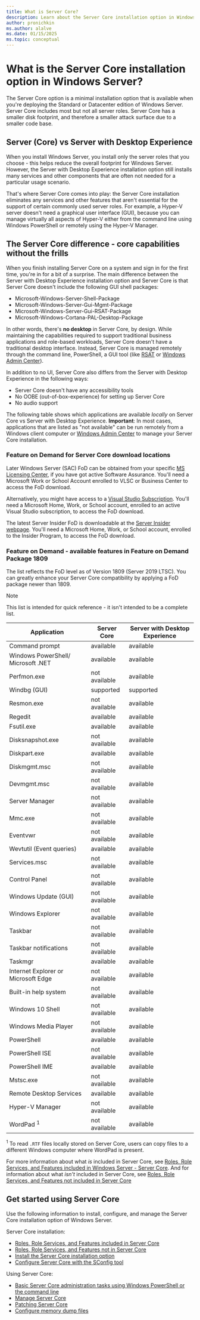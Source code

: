 ```yaml
---
title: What is Server Core?
description: Learn about the Server Core installation option in Windows Server
author: pronichkin
ms.author: alalve
ms.date: 01/15/2025
ms.topic: conceptual
---
```


# What is the Server Core installation option in Windows Server?

The Server Core option is a minimal installation option that is available when you're deploying the Standard or Datacenter edition of Windows Server. Server Core includes most but not all server roles. Server Core has a smaller disk footprint, and therefore a smaller attack surface due to a smaller code base.

## Server (Core) vs Server with Desktop Experience

When you install Windows Server, you install only the server roles that you choose - this helps reduce the overall footprint for Windows Server. However, the Server with Desktop Experience installation option still installs many services and other components that are often not needed for a particular usage scenario.

That's where Server Core comes into play: the Server Core installation eliminates any services and other features that aren't essential for the support of certain commonly used server roles. For example, a Hyper-V server doesn't need a graphical user interface (GUI), because you can manage virtually all aspects of Hyper-V either from the command line using Windows PowerShell or remotely using the Hyper-V Manager.

## The Server Core difference - core capabilities without the frills

When you finish installing Server Core on a system and sign in for the first time, you're in for a bit of a surprise. The main difference between the Server with Desktop Experience installation option and Server Core is that Server Core doesn't include the following GUI shell packages:

- Microsoft-Windows-Server-Shell-Package
- Microsoft-Windows-Server-Gui-Mgmt-Package
- Microsoft-Windows-Server-Gui-RSAT-Package
- Microsoft-Windows-Cortana-PAL-Desktop-Package

In other words, there's **no desktop** in Server Core, by design. While maintaining the capabilities required to support traditional business applications and role-based workloads, Server Core doesn't have a traditional desktop interface. Instead, Server Core is managed remotely through the command line, PowerShell, a GUI tool (like [RSAT](../../remote/remote-server-administration-tools.md) or [Windows Admin Center](../../manage/windows-admin-center/overview.md)).

In addition to no UI, Server Core also differs from the Server with Desktop Experience in the following ways:

- Server Core doesn't have any accessibility tools
- No OOBE (out-of-box-experience) for setting up Server Core
- No audio support

The following table shows which applications are available *locally* on Server Core vs Server with Desktop Experience. **Important**: In most cases, applications that are listed as "not available" can be run remotely from a Windows client computer or [Windows Admin Center](../../manage/windows-admin-center/overview.md) to manage your Server Core installation.

### Feature on Demand for Server Core download locations

Later Windows Server (SAC) FoD can be obtained from your specific [MS Licensing Center](https://businessaccount.microsoft.com/), if you have got active Software Assurance. You'll need a Microsoft Work or School Account enrolled to VLSC or Business Center to access the FoD download.

Alternatively, you might have access to a [Visual Studio Subscription](https://my.visualstudio.com/). You'll need a Microsoft Home, Work, or School account, enrolled to an active Visual Studio subscription, to access the FoD download.

The latest Server Insider FoD is downloadable at the [Server Insider webpage](https://www.microsoft.com/en-us/software-download/windowsinsiderpreviewserver). You'll need a Microsoft Home, Work, or School account, enrolled to the Insider Program, to access the FoD download.

### Feature on Demand - available features in Feature on Demand Package 1809

The list reflects the FoD level as of Version 1809 (Server 2019 LTSC). You can greatly enhance your Server Core compatibility by applying a FoD package newer than 1809.

> [!NOTE]
> This list is intended for quick reference - it isn't intended to be a complete list.

| Application                        | Server Core     | Server with Desktop Experience |
|------------------------------------|-----------------|--------------------------------|
| Command prompt                     | available       | available                      |
| Windows PowerShell/ Microsoft .NET | available       | available                      |
| Perfmon.exe                        | not available   | available                      |
| Windbg (GUI)                       | supported       | supported                      |
| Resmon.exe                         | not available   | available                      |
| Regedit                            | available       | available                      |
| Fsutil.exe                         | available       | available                      |
| Disksnapshot.exe                   | not available   | available                      |
| Diskpart.exe                       | available       | available                      |
| Diskmgmt.msc                       | not available   | available                      |
| Devmgmt.msc                        | not available   | available                      |
| Server Manager                     | not available   | available                      |
| Mmc.exe                            | not available   | available                      |
| Eventvwr                           | not available   | available                      |
| Wevtutil (Event queries)           | available       | available                      |
| Services.msc                       | not available   | available                      |
| Control Panel                      | not available   | available                      |
| Windows Update (GUI)               | not available   | available                      |
| Windows Explorer                   | not available   | available                      |
| Taskbar                            | not available   | available                      |
| Taskbar notifications              | not available   | available                      |
| Taskmgr                            | available       | available                      |
| Internet Explorer or Microsoft Edge| not available   | available                      |
| Built-in help system               | not available   | available                      |
| Windows 10 Shell                   | not available   | available                      |
| Windows Media Player               | not available   | available                      |
| PowerShell                         | available       | available                      |
| PowerShell ISE                     | not available   | available                      |
| PowerShell IME                     | available       | available                      |
| Mstsc.exe                          | not available   | available                      |
| Remote Desktop Services            | available       | available                      |
| Hyper-V Manager                    | not available   | available                      |
| WordPad <sup>1</sup>               | not available   | available                      |

<sup>1</sup> To read `.RTF` files locally stored on Server Core, users can copy files to a different Windows computer where WordPad is present.

For more information about what *is* included in Server Core, see [Roles, Role Services, and Features included in Windows Server - Server Core](server-core-roles-and-services.md). And for information about what *isn't* included in Server Core, see [Roles, Role Services, and Features not included in Server Core](server-core-removed-roles.md)

## Get started using Server Core

Use the following information to install, configure, and manage the Server Core installation option of Windows Server.

Server Core installation:

- [Roles, Role Services, and Features included in Server Core](server-core-roles-and-services.md)
- [Roles, Role Services, and Features not in Server Core](server-core-removed-roles.md)
- [Install the Server Core installation option](../../get-started/getting-started-with-server-core.md)
- [Configure Server Core with the SConfig tool](../../get-started/sconfig-on-ws2016.md)

Using Server Core:

- [Basic Server Core administration tasks using Windows PowerShell or the command line](server-core-administer.md)
- [Manage Server Core](server-core-manage.md)
- [Patching Server Core](server-core-servicing.md)
- [Configure memory dump files](server-core-memory-dump.md)
